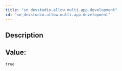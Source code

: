 ```yaml
---
title: "sn_devstudio.allow.multi.app.development"
id: "sn_devstudio.allow.multi.app.development"
---
```

## Description



## Value: 
```
true
```